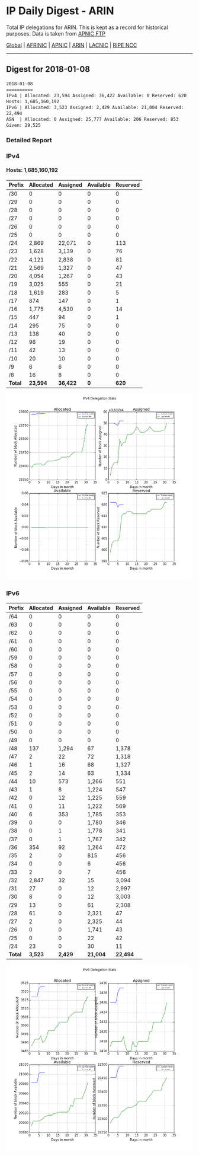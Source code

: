 # IP Daily Digest - ARIN 

Total IP delegations for ARIN. This is kept as a record for historical purposes. Data is taken from [APNIC FTP](https://ftp.apnic.net/)

[Global](https://github.com/csmets/IP-Daily-Digest) | [AFRINIC](https://github.com/csmets/IP-Daily-Digest/tree/master/archives/AFRINIC) | [APNIC](https://github.com/csmets/IP-Daily-Digest/tree/master/archives/APNIC) | [ARIN](https://github.com/csmets/IP-Daily-Digest/tree/master/archives/ARIN) | [LACNIC](https://github.com/csmets/IP-Daily-Digest/tree/master/archives/LACNIC) | [RIPE NCC](https://github.com/csmets/IP-Daily-Digest/tree/master/archives/RIPE_NCC)

---

## Digest for 2018-01-08
```
2018-01-08
==========
IPv4 | Allocated: 23,594 Assigned: 36,422 Available: 0 Reserved: 620 Hosts: 1,685,160,192
IPv6 | Allocated: 3,523 Assigned: 2,429 Available: 21,004 Reserved: 22,494
ASN  | Allocated: 0 Assigned: 25,777 Available: 206 Reserved: 853 Given: 29,525
```

### Detailed Report

### IPv4

#### Hosts: **1,685,160,192**

| Prefix | Allocated | Assigned | Available | Reserved |
| ----- | ----- | ----- | ----- | ----- |
| /30 | 0 | 0 | 0 | 0 |
| /29 | 0 | 0 | 0 | 0 |
| /28 | 0 | 0 | 0 | 0 |
| /27 | 0 | 0 | 0 | 0 |
| /26 | 0 | 0 | 0 | 0 |
| /25 | 0 | 0 | 0 | 0 |
| /24 | 2,869 | 22,071 | 0 | 113 |
| /23 | 1,628 | 3,139 | 0 | 76 |
| /22 | 4,121 | 2,838 | 0 | 81 |
| /21 | 2,569 | 1,327 | 0 | 47 |
| /20 | 4,054 | 1,267 | 0 | 43 |
| /19 | 3,025 | 555 | 0 | 21 |
| /18 | 1,619 | 283 | 0 | 5 |
| /17 | 874 | 147 | 0 | 1 |
| /16 | 1,775 | 4,530 | 0 | 14 |
| /15 | 447 | 94 | 0 | 1 |
| /14 | 295 | 75 | 0 | 0 |
| /13 | 138 | 40 | 0 | 0 |
| /12 | 96 | 19 | 0 | 0 |
| /11 | 42 | 13 | 0 | 0 |
| /10 | 20 | 10 | 0 | 0 |
| /9 | 6 | 6 | 0 | 0 |
| /8 | 16 | 8 | 0 | 0 |
| **Total** | **23,594** | **36,422** | **0** | **620** |

![ipv4-stats](ipv4-figure.png)

### IPv6

| Prefix | Allocated | Assigned | Available | Reserved |
| ----- | ----- | ----- | ----- | ----- |
| /64 | 0 | 0 | 0 | 0 |
| /63 | 0 | 0 | 0 | 0 |
| /62 | 0 | 0 | 0 | 0 |
| /61 | 0 | 0 | 0 | 0 |
| /60 | 0 | 0 | 0 | 0 |
| /59 | 0 | 0 | 0 | 0 |
| /58 | 0 | 0 | 0 | 0 |
| /57 | 0 | 0 | 0 | 0 |
| /56 | 0 | 0 | 0 | 0 |
| /55 | 0 | 0 | 0 | 0 |
| /54 | 0 | 0 | 0 | 0 |
| /53 | 0 | 0 | 0 | 0 |
| /52 | 0 | 0 | 0 | 0 |
| /51 | 0 | 0 | 0 | 0 |
| /50 | 0 | 0 | 0 | 0 |
| /49 | 0 | 0 | 0 | 0 |
| /48 | 137 | 1,294 | 67 | 1,378 |
| /47 | 2 | 22 | 72 | 1,318 |
| /46 | 1 | 16 | 68 | 1,327 |
| /45 | 2 | 14 | 63 | 1,334 |
| /44 | 10 | 573 | 1,266 | 551 |
| /43 | 1 | 8 | 1,224 | 547 |
| /42 | 0 | 12 | 1,225 | 559 |
| /41 | 0 | 11 | 1,222 | 569 |
| /40 | 6 | 353 | 1,785 | 353 |
| /39 | 0 | 0 | 1,780 | 346 |
| /38 | 0 | 1 | 1,778 | 341 |
| /37 | 0 | 1 | 1,767 | 342 |
| /36 | 354 | 92 | 1,264 | 472 |
| /35 | 2 | 0 | 815 | 456 |
| /34 | 0 | 0 | 6 | 456 |
| /33 | 2 | 0 | 7 | 456 |
| /32 | 2,847 | 32 | 15 | 3,094 |
| /31 | 27 | 0 | 12 | 2,997 |
| /30 | 8 | 0 | 12 | 3,003 |
| /29 | 13 | 0 | 61 | 2,308 |
| /28 | 61 | 0 | 2,321 | 47 |
| /27 | 2 | 0 | 2,325 | 44 |
| /26 | 0 | 0 | 1,741 | 43 |
| /25 | 0 | 0 | 22 | 42 |
| /24 | 23 | 0 | 30 | 11 |
| **Total** | **3,523** | **2,429** | **21,004** | **22,494** |

![ipv6-stats](ipv6-figure.png)